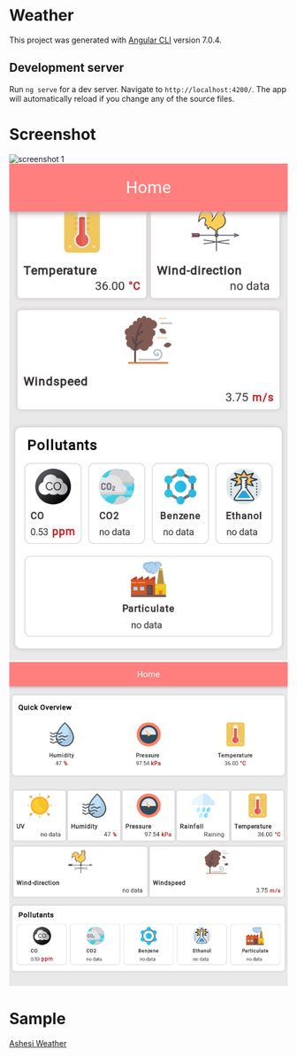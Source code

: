 # Weather

This project was generated with [Angular CLI](https://github.com/angular/angular-cli) version 7.0.4.

## Development server

Run `ng serve` for a dev server. Navigate to `http://localhost:4200/`. The app will automatically reload if you change any of the source files.

# Screenshot
![screenshot 1](./src/screenshots/Screenshot_3_Weather.png=100x)
![screenshot 2](./src/screenshots/Screenshot_1_Weather.png)
![screenshot 3](./src/screenshots/Screenshot_2_Weather.png)

# Sample
[Ashesi Weather](https://ashesi-weather.firebaseapp.com/)
